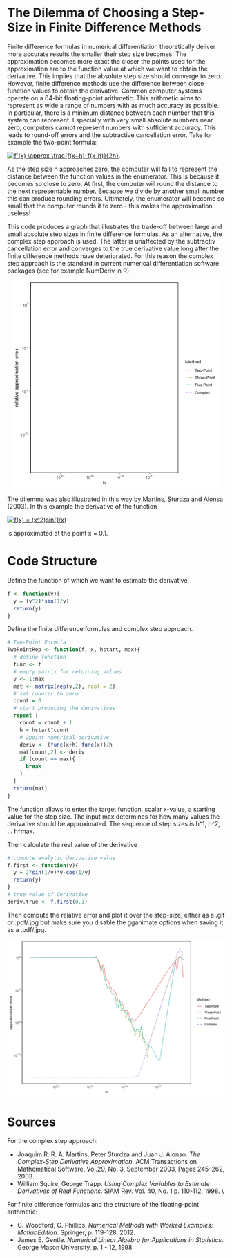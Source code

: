 # The Dilemma of Choosing a Step-Size in Finite Difference Methods

Finite difference formulas in numerical differentiation theoretically deliver more accurate results the smaller their step size becomes. The approximation becomes more exact the closer the points used for the approximation are to the function value at which we want to obtain the derivative. This implies that the absolute step size should converge to zero.
However, finite difference methods use the difference between close function values to obtain the derivative. Common computer systems operate on a 64-bit floating-point arithmetic. This arithmetic aims to represent as wide a range of numbers with as much accuracy as possible. In particular, there is a minimum distance between each number that this system can represent.
Especially with very small absolute numbers near zero, computers cannot represent numbers with sufficient accuracy.
This leads to round-off errors and the subtractive cancellation error.
Take for example the two-point formula:

<a href="https://www.codecogs.com/eqnedit.php?latex=f'(x)&space;\approx&space;\frac{f(x&plus;h)-f(x-h)}{2h}" target="_blank"><img src="https://latex.codecogs.com/gif.latex?f'(x)&space;\approx&space;\frac{f(x&plus;h)-f(x-h)}{2h}" title="f'(x) \approx \frac{f(x+h)-f(x-h)}{2h}" /></a>.

As the step size h approaches zero, the computer will fail to represent the distance between the function values in the enumerator. This is because it becomes so close to zero. At first, the computer will round the distance to the next representable number. Because we divide by another small number this can produce rounding errors. Ultimately, the enumerator will become so small that the computer rounds it to zero - this makes the approximation useless!

This code produces a graph that illustrates the trade-off between large and small absolute step sizes in finite difference formulas. As an alternative, the complex step approach is used. The latter is unaffected by the subtractiv cancellation error and converges to the true derivative value long after the finite difference methods have deteriorated. For this reason the complex step approach is the standard in current numerical differentiation software packages (see for example NumDeriv in R).

<p align="center">
<img src="https://github.com/clarahoffmann/NumericalDifferentiation/blob/master/Error_Trade_Off/ErrorTradeOff.gif" alt='The Error Dilemma in Numerical Differentiation'/>
</p>

The dilemma was also illustrated in this way by Martins, Sturdza and Alonsa (2003). 
In this example the derivative of the function

<a href="https://www.codecogs.com/eqnedit.php?latex=f(x)&space;=&space;(x^2)sin(1/x)" target="_blank"><img src="https://latex.codecogs.com/gif.latex?f(x)&space;=&space;(x^2)sin(1/x)" title="f(x) = (x^2)sin(1/x)" /></a>

is approximated at the point x = 0.1.

# Code Structure
Define the function of which we want to estimate the derivative.

```r
f <- function(v){
  y = (v^2)*sin(1/v)
  return(y)
}
```
Define the finite difference formulas and complex step approach. 

```r
# Two-Point Formula
TwoPointRep <- function(f, x, hstart, max){
  # define function
  func <- f
  # empty matrix for returning values
  v <- 1:max
  mat <- matrix(rep(v,2), ncol = 2)
  # set counter to zero
  count = 0
  # start producing the derivatives
  repeat {
    count = count + 1
    h = hstart^count
    # 2point numerical derivative
    deriv <- (func(x+h)-func(x))/h
    mat[count,2] <- deriv
    if (count == max){
      break
    }
  }
  return(mat)
}
```
The function allows to enter the target function, scalar x-value, a starting value for the step size. The input max determines for how many values the derivative should be approximated. The sequence of step sizes is h^1, h^2, ... h^max.

Then calculate the real value of the derivative

```r
# compute analytic derivative value
f.first <- function(v){
  y = 2*sin(1/v)*v-cos(1/v)
  return(y)
}
# true value of derivative
deriv.true <- f.first(0.1)
```

Then compute the relative error and plot it over the step-size, either as a .gif or .pdf/.jpg but make sure you disable the gganimate options when saving it as a .pdf/.jpg.

<p align="center">
<img src="ErrorTradeOff.jpg" width="600">
</p>

# Sources
For the complex step approach:
 * Joaquim R. R. A. Martins, Peter Sturdza and Juan J. Alonso. *The Complex-Step Derivative Approximation*. ACM Transactions on Mathematical Software, Vol.29, No. 3, September 2003, Pages 245–262, 2003.
 * William Squire, George Trapp. *Using Complex Variables to Estimate Derivatives of Real Functions*. SIAM Rev. Vol. 40, No. 1 p. 110-112, 1998. \\

For finite difference formulas and the structure of the floating-point arithmetic:
* C. Woodford, C. Phillips. *Numerical Methods with Worked Examples: MatlabEdition*. Springer, p. 119-128, 2012.
* James E. Gentle. *Numerical Linear Algebra for Applications in Statistics*. George Mason University, p. 1 - 12, 1998
